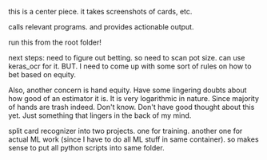this is a center piece.
it takes screenshots of cards, etc.

calls relevant programs.
and provides actionable output.


run this from the root folder!


next steps:
need to figure out betting. so need to scan pot size.
can use keras_ocr for it.
BUT. I need to come up with some sort of rules on how to bet based on equity.

Also, another concern is hand equity. Have some lingering doubts about how good of an estimator it is.
It is very logarithmic in nature. Since majority of hands are trash indeed.
Don't know. Don't have good thought about this yet. Just something that lingers in the back of my mind.



split card recognizer into two projects.
one for training.
another one for actual ML work (since I have to do all ML stuff in same container).
so makes sense to put all python scripts into same folder.